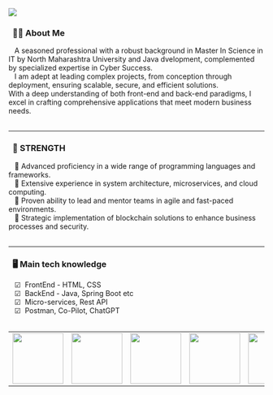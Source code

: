 <img src="https://github.com/Yash-Pawar-1410/Yash_Readme/blob/main/Yash_Readme/Yash_Readme/images/svg/header_en.svg"></img>

### &nbsp; 🕵🏻 About Me

&nbsp;&nbsp; A seasoned professional with a robust background in Master In Science in IT by North Maharashtra University and Java dvelopment, complemented by specialized expertise in Cyber Success. <br>&nbsp;&nbsp; I am adept at leading complex projects, from conception through deployment, ensuring scalable, secure, and efficient solutions. <br>With a deep understanding of both front-end and back-end paradigms, I excel in crafting comprehensive applications that meet modern business needs. <br><br>

<hr/>

### &nbsp; 🌟 STRENGTH
&nbsp;&nbsp;&nbsp;🔹 Advanced proficiency in a wide range of programming languages and frameworks.<br>
&nbsp;&nbsp;&nbsp;🔹 Extensive experience in system architecture, microservices, and cloud computing.<br>
&nbsp;&nbsp;&nbsp;🔹 Proven ability to lead and mentor teams in agile and fast-paced environments.<br>
&nbsp;&nbsp;&nbsp;🔹 Strategic implementation of blockchain solutions to enhance business processes and security.<br><br>

<hr/>

### &nbsp; 🖥️ Main tech knowledge
&nbsp;&nbsp;&nbsp;☑  FrontEnd - HTML, CSS<br>
&nbsp;&nbsp;&nbsp;☑  BackEnd - Java, Spring Boot etc<br>
&nbsp;&nbsp;&nbsp;☑  Micro-services, Rest API<br>
&nbsp;&nbsp;&nbsp;☑  Postman, Co-Pilot, ChatGPT<br><br>
  
<table>
  <tr>
    <td><img src="https://cdn.iconscout.com/icon/free/png-64/node-js-1174925.png" width="100"></td>
    <td><img src="https://cdn.iconscout.com/icon/free/png-64/javascript-24-1174950.png" width="100"></td>
    <td><img src="https://cdn.iconscout.com/icon/free/png-64/github-170-1175028.png" width="100"></td>
    <td><img src="https://cdn.iconscout.com/icon/free/png-64/mysql-18-1174938.png" width="100"></td>
    <td><img src="https://cdn.iconscout.com/icon/free/png-64/java-59-1174952.png" width="100"></td>
    <td><img src="https://cdn.iconscout.com/icon/free/png-64/html5-2474805-2056091.png" width="100"></td>
    <td><img src="https://cdn.iconscout.com/icon/free/png-64/visualstudio-1-1174964.png" width="100"></td>
  </tr>
  
</table>
